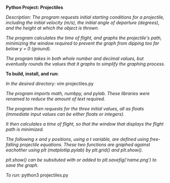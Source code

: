 **Python Project: Projectiles**

*Description: The program requests initial starting conditions for a projectile,*
*including the initial velocity (m/s), the initial angle of departure (degrees),*
*and the height at which the object is thrown.*

*The program calculates the time of flight, and graphs the projectile's path,*
*minimizing the window required to prevent the graph from dipping too far below*
*y = 0 (ground).*

*The program takes in both whole number and decimal values, but eventually*
*rounds the values that it graphs to simplify the graphing process.*

**To build, install, and run:**

*In the desired directory:*
vim projectiles.py

*The program imports math, numbpy, and pylab. These libraries were renamed to*
*reduce the amount of text required.*

*The program then requests for the three initial values, all as floats (immediate*
*input values can be either floats or integers).*

*It then calculates a time of flight, so that the window that displays the flight*
*path is minimized.*

*The following x and y positions, using a t variable, are defined using*
*free-falling projectile equations. These two functions are graphed against*
*eachother using plt (matplotlip.pylab) by plt.grid() and plt.show().*

*plt.show() can be subsituted with or added to plt.savefig('name.png')*
*to save the graph.*

*To run:*
python3 projectiles.py
